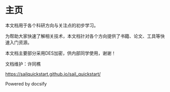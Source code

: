 # 主页

本文档用于各个科研方向与关注点的初步学习。

为帮助大家快速了解相关技术，本文档针对各个方向提供了书籍、论文、工具等快速入门资源。

本文档主要部分采用DES加密，供内部同学使用，谢谢！

文档维护：许同樵

https://sailquickstart.github.io/sail_quickstart/

Powered by docsify
